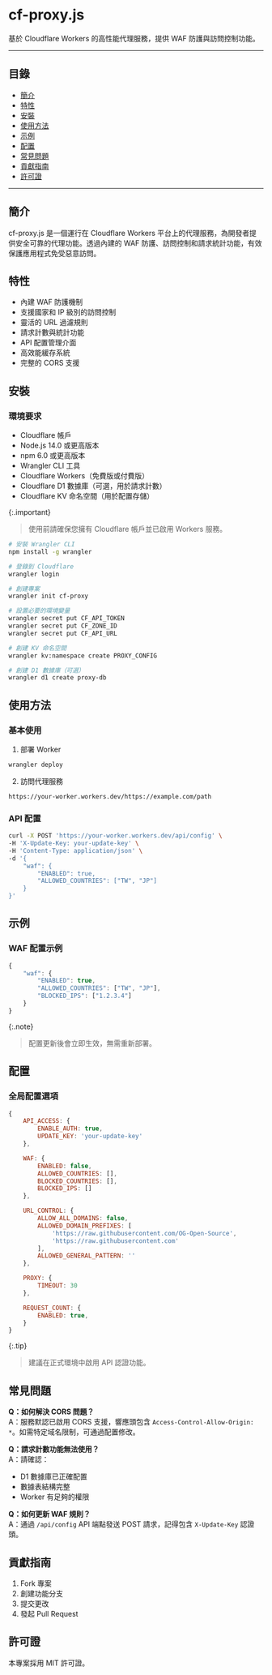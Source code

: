 # cf-proxy.js
基於 Cloudflare Workers 的高性能代理服務，提供 WAF 防護與訪問控制功能。

---

## 目錄
- [簡介](#簡介)
- [特性](#特性)
- [安裝](#安裝)
- [使用方法](#使用方法)
- [示例](#示例)
- [配置](#配置)
- [常見問題](#常見問題)
- [貢獻指南](#貢獻指南)
- [許可證](#許可證)

---

## 簡介
cf-proxy.js 是一個運行在 Cloudflare Workers 平台上的代理服務，為開發者提供安全可靠的代理功能。透過內建的 WAF 防護、訪問控制和請求統計功能，有效保護應用程式免受惡意訪問。

## 特性
- 內建 WAF 防護機制
- 支援國家和 IP 級別的訪問控制
- 靈活的 URL 過濾規則
- 請求計數與統計功能
- API 配置管理介面
- 高效能緩存系統
- 完整的 CORS 支援

## 安裝

### 環境要求
- Cloudflare 帳戶
- Node.js 14.0 或更高版本
- npm 6.0 或更高版本
- Wrangler CLI 工具
- Cloudflare Workers（免費版或付費版）
- Cloudflare D1 數據庫（可選，用於請求計數）
- Cloudflare KV 命名空間（用於配置存儲）

{:.important}
> 使用前請確保您擁有 Cloudflare 帳戶並已啟用 Workers 服務。

```bash
# 安裝 Wrangler CLI
npm install -g wrangler

# 登錄到 Cloudflare
wrangler login

# 創建專案
wrangler init cf-proxy

# 設置必要的環境變量
wrangler secret put CF_API_TOKEN
wrangler secret put CF_ZONE_ID
wrangler secret put CF_API_URL

# 創建 KV 命名空間
wrangler kv:namespace create PROXY_CONFIG

# 創建 D1 數據庫（可選）
wrangler d1 create proxy-db
```

## 使用方法

### 基本使用
1. 部署 Worker
```bash
wrangler deploy
```

2. 訪問代理服務
```
https://your-worker.workers.dev/https://example.com/path
```

### API 配置
```bash
curl -X POST 'https://your-worker.workers.dev/api/config' \
-H 'X-Update-Key: your-update-key' \
-H 'Content-Type: application/json' \
-d '{
    "waf": {
        "ENABLED": true,
        "ALLOWED_COUNTRIES": ["TW", "JP"]
    }
}'
```

## 示例

### WAF 配置示例
```javascript
{
    "waf": {
        "ENABLED": true,
        "ALLOWED_COUNTRIES": ["TW", "JP"],
        "BLOCKED_IPS": ["1.2.3.4"]
    }
}
```

{:.note}
> 配置更新後會立即生效，無需重新部署。

## 配置

### 全局配置選項
```javascript
{
    API_ACCESS: {
        ENABLE_AUTH: true,
        UPDATE_KEY: 'your-update-key'
    },

    WAF: {
        ENABLED: false,
        ALLOWED_COUNTRIES: [],
        BLOCKED_COUNTRIES: [],
        BLOCKED_IPS: []
    },

    URL_CONTROL: {
        ALLOW_ALL_DOMAINS: false,
        ALLOWED_DOMAIN_PREFIXES: [
            'https://raw.githubusercontent.com/OG-Open-Source',
            'https://raw.githubusercontent.com'
        ],
        ALLOWED_GENERAL_PATTERN: ''
    },

    PROXY: {
        TIMEOUT: 30
    },

    REQUEST_COUNT: {
        ENABLED: true,
    }
}
```

{:.tip}
> 建議在正式環境中啟用 API 認證功能。

## 常見問題

**Q：如何解決 CORS 問題？**<br>
A：服務默認已啟用 CORS 支援，響應頭包含 `Access-Control-Allow-Origin: *`。如需特定域名限制，可通過配置修改。

**Q：請求計數功能無法使用？**<br>
A：請確認：
- D1 數據庫已正確配置
- 數據表結構完整
- Worker 有足夠的權限

**Q：如何更新 WAF 規則？**<br>
A：通過 `/api/config` API 端點發送 POST 請求，記得包含 `X-Update-Key` 認證頭。

## 貢獻指南
1. Fork 專案
2. 創建功能分支
3. 提交更改
4. 發起 Pull Request

## 許可證
本專案採用 MIT 許可證。